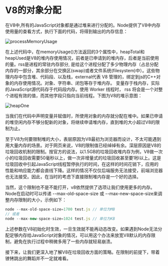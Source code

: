 # V8的对象分配

在V8中,所有的JavaScript对象都是通过堆来进行分配的。Node提供了V8中内存使用量的查看方式，执行下面的代码，将得到输出的内存信息：

![processMemoryUsage](/v8-memory-mechanism/content/processMemoryUsage.png)

在上述代码中，在memoryUsage()方法返回的3个属性中，heapTotal和heapUsed是V8的堆内存使用情况，前者是已申请到的堆内存，后者是当前使用的量。rss是进程的常驻内存部分, 是给这个进程分配了多少物理内存（占总分配内存的一部分，其余部分在交换区(swap)或者文件系统(filesystem)中）。这些物理内存中包含堆、代码段、以及栈，external代表 V8 管理的，绑定到js的C++对象的内存使用情况。对象、字符串、闭包等存于堆内存。 变量存于栈内存，实际的JavaScript源代码存于代码段内存。使用 Worker 线程时， rss 将会是一个对整个进程有效的值，而其他字段只指向当前线程。下图为V8的堆示意图：

![heapOne](/v8-memory-mechanism/content/heapOne.png)

当我们在代码中声明变量并赋值时，所使用对象的内存就分配在堆中。如果已申请的堆空闲内存不够分配新的对象，将继续申请堆内存，直到堆的大小超过V8的限制为止。

至于V8为何要限制堆的大小，表层原因为V8最初为浏览器而设计，不太可能遇到用大量内存的场景。对于网页来说，V8的限制值已经绰绰有余。深层原因是V8的垃圾回收机制的限制。按官方的说法，以1.5GB的垃圾回收堆内存为例，V8做一次小的垃圾回收需要50毫秒以上，做一次非增量式的垃圾回收甚至要1秒以上。这是垃圾回收中引起JavaScript线程暂停执行的时间，在这样的时间花销下，应用的性能和响应能力都会直线下降。这样的情况不仅仅后端服务无法接受，前端浏览器也无法接受。因此，在当时的考虑下直接限制堆内存是一个好的选择。

当然，这个限制也不是不能打开，v8依然提供了选项让我们使用更多的内存。Node在启动时可以传递 --max-old-space-size 或 --max-new-space-size来调整内存限制的大小，示例如下：

```javascript
node --max-old-space-size=1700 test.js // 单位为MB
// 或者
node --max-new-space-size=1024 test.js // 单位为KB

```

上述参数在V8初始化时生效，一旦生效就不能再动态改变。如果遇到Node无法分配足够内存给JavaScript对象的情况，可以用这个办法来放宽V8默认的内存限制，避免在执行过程中稍微多用了一些内存就轻易崩溃。

接下来，让我们更深入地了解V8在垃圾回收方面的策略。在限制的前提下，带着镣铐跳出的舞蹈并不一定就难看。
